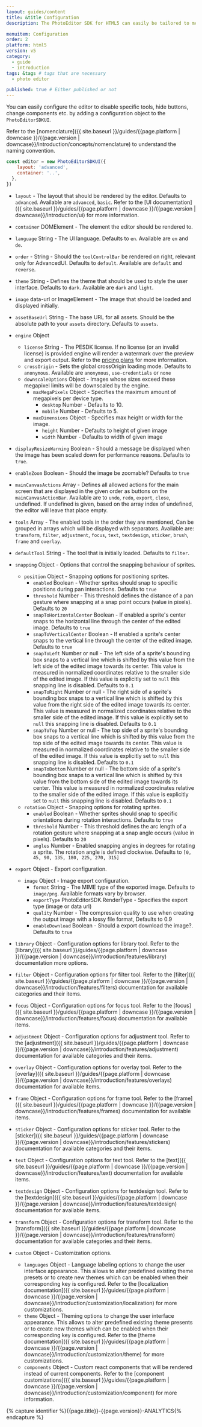 ```yaml
---
layout: guides/content
title: &title Configuration
description: The PhotoEditor SDK for HTML5 can easily be tailored to meet your business needs. Learn how to swiftly create the editor your use-case requires.

menuitem: Configuration
order: 2
platform: html5
version: v5
category:
  - guide
  - introduction
tags: &tags # tags that are necessary
  - photo editor

published: true # Either published or not
---
```



You can easily configure the editor to disable specific tools, hide buttons, change components etc. by adding a configuration object to the `PhotoEditorSDKUI`.

Refer to the [nomenclature]({{ site.baseurl }}/guides/{{page.platform | downcase }}/{{page.version | downcase}}/introduction/concepts/nomenclature) to understand the naming convention.

```js
const editor = new PhotoEditorSDKUI({
    layout: 'advanced',
    container: '..',
  },
})
```

  * `layout` - The layout that should be rendered by the editor. Defaults to `advanced`. Available are `advanced`, `basic`. Refer to the [UI documentation]({{ site.baseurl }}/guides/{{page.platform | downcase }}/{{page.version | downcase}}/introduction/ui) for more information.
  * `container` DOMElement - The element the editor should be rendered to.
  * `language` String - The UI language. Defaults to `en`. Available are `en` and `de`.
  * `order` - String - Should the `toolControlBar` be rendered on right, relevant only for AdvancedUI. Defaults to `default`. Available are `default` and `reverse`.
  * `theme` String - Defines the theme that should be used to style the user interface. Defaults to `dark`. Available are `dark` and `light`.
  * `image` data-url or ImageElement - The image that should be loaded and displayed initially.
  
  * `assetBaseUrl` String - The base URL for all assets. Should be the absolute path to your `assets` directory. Defaults to `assets`.

  * `engine` Object
    * `license` String - The PESDK license. If no license (or an invalid license) is provided engine will render a watermark over the preview and export output. Refer to the [pricing plans](https://account.photoeditorsdk.com/pricing/) for more information.
    * `crossOrigin` - Sets the global crossOrigin loading mode. Defaults to `anonymous`. Available are `anonymous`, `use-credentials` or `none`
    * `downscaleOptions` Object - Images whose sizes exceed these megapixel limits will be downscaled by the engine.
      * `maxMegaPixels` Object - Specifies the maximum amount of megapixels per device type.
        * `desktop` Number - Defaults to 10.
        * `mobile` Number - Defaults to 5.
      * `maxDimensions` Object - Specifies max height or width for the image.
        * `height` Number - Defaults to height of given image
        * `width` Number - Defaults to width of given image
  

  * `displayResizeWarning` Boolean - Should a message be displayed when the image has been scaled down for performance reasons. Defaults to `true`.
  * `enableZoom` Boolean - Should the image be zoomable? Defaults to `true`
  * `mainCanvasActions` Array - Defines all allowed actions for the main screen that are displayed in the given order as buttons on the `mainCanvasActionBar`. Available are to `undo`, `redo`, `export`, `close`, undefined. If undefined is given, based on the array index of undefined, the editor will leave that place empty.
  
  * `tools` Array - The enabled tools in the order they are mentioned, Can be grouped in arrays which will be displayed with separators. Available are: `transform`, `filter`, `adjustment`, `focus`, `text`, `textdesign`, `sticker`, `brush`, `frame` and `overlay`.
  * `defaultTool` String - The tool that is initially loaded. Defaults to `filter`.
  
  * `snapping` Object - Options that control the snapping behaviour of sprites.
    * `position` Object - Snapping options for positioning sprites.
      * `enabled` Boolean - Whether sprites should snap to specific positions during pan interactions. Defaults to `true`
      * `threshold` Number - This threshold defines the distance of a pan gesture where snapping at a snap point occurs (value in pixels). Defaults to `20`
      * `snapToHorizontalCenter` Boolean - If enabled a sprite's center snaps to the horizontal line through the center of the edited image. Defaults to `true`
      * `snapToVerticalCenter` Boolean - If enabled a sprite's center snaps to the vertical line through the center of the edited image. Defaults to `true`
      * `snapToLeft` Number or null - The left side of a sprite's bounding box snaps to a vertical line which is shifted by this value from the left side of the edited image towards its center. This value is measured in normalized coordinates relative to the smaller side of the edited image.  If this value is explicitly set to `null` this snapping line is disabled. Defaults to `0.1`
      * `snapToRight` Number or null - The right side of a sprite's bounding box snaps to a vertical line which is shifted by this value from the right side of the edited image towards its center. This value is measured in normalized coordinates relative to the smaller side of the edited image.  If this value is explicitly set to `null` this snapping line is disabled. Defaults to `0.1`
      * `snapToTop` Number or null - The top side of a sprite's bounding box snaps to a vertical line which is shifted by this value from the top side of the edited image towards its center. This value is measured in normalized coordinates relative to the smaller side of the edited image.  If this value is explicitly set to `null` this snapping line is disabled. Defaults to `0.1`
      * `snapToBottom` Number or null - The bottom side of a sprite's bounding box snaps to a vertical line which is shifted by this value from the bottom side of the edited image towards its center. This value is measured in normalized coordinates relative to the smaller side of the edited image.  If this value is explicitly set to `null` this snapping line is disabled. Defaults to `0.1`
    * `rotation` Object - Snapping options for rotating sprites.
      * `enabled` Boolean - Whether sprites should snap to specific orientations during rotation interactions. Defaults to `true`
      * `threshold` Number - This threshold defines the arc length of a rotation gesture where snapping at a snap angle occurs (value in pixels). Defaults to `20`
      * `angles` Number - Enabled snapping angles in degrees for rotating a sprite. The rotation angle is defined clockwise. Defaults to `[0, 45, 90, 135, 180, 225, 270, 315]`
  
  * `export` Object - Export configuration.
    * `image` Object - Image export configuration.
      * `format` String - The MIME type of the exported image. Defaults to `image/png`. Available formats vary by browser.
      * `exportType` PhotoEditorSDK.RenderType - Specifies the export type (image or data url)
      * `quality` Number - The compression quality to use when creating the output image with a lossy file format, Defaults to 0.9
      * `enableDownload` Boolean - Should a export download the image?. Defaults to `true`

  * `library` Object - Configuration options for library tool. Refer to the [library]({{ site.baseurl }}/guides/{{page.platform | downcase }}/{{page.version | downcase}}/introduction/features/library) documentation more options.
  * `filter` Object - Configuration options for filter tool. Refer to the [filter]({{ site.baseurl }}/guides/{{page.platform | downcase }}/{{page.version | downcase}}/introduction/features/filters) documentation for available categories and their items.
  * `focus` Object - Configuration options for focus tool. Refer to the [focus]({{ site.baseurl }}/guides/{{page.platform | downcase }}/{{page.version | downcase}}/introduction/features/focus) documentation for available items.
  * `adjustment` Object - Configuration options for adjustment tool. Refer to the [adjustment]({{ site.baseurl }}/guides/{{page.platform | downcase }}/{{page.version | downcase}}/introduction/features/adjustment) documentation for available categories and their items.
  * `overlay` Object - Configuration options for overlay tool. Refer to the [overlay]({{ site.baseurl }}/guides/{{page.platform | downcase }}/{{page.version | downcase}}/introduction/features/overlays) documentation for available items.
  * `frame` Object - Configuration options for frame tool. Refer to the [frame]({{ site.baseurl }}/guides/{{page.platform | downcase }}/{{page.version | downcase}}/introduction/features/frames) documentation for available items.
  * `sticker` Object - Configuration options for sticker tool. Refer to the [sticker]({{ site.baseurl }}/guides/{{page.platform | downcase }}/{{page.version | downcase}}/introduction/features/stickers) documentation for available categories and their items.
  * `text` Object - Configuration options for text tool. Refer to the [text]({{ site.baseurl }}/guides/{{page.platform | downcase }}/{{page.version | downcase}}/introduction/features/text) documentation for available items.
  * `textdesign` Object - Configuration options for textdesign tool. Refer to the [textdesign]({{ site.baseurl }}/guides/{{page.platform | downcase }}/{{page.version | downcase}}/introduction/features/textdesign) documentation for available items.
  * `transform` Object - Configuration options for transform tool. Refer to the [transform]({{ site.baseurl }}/guides/{{page.platform | downcase }}/{{page.version | downcase}}/introduction/features/transform) documentation for available categories and their items.

  * `custom` Object - Customization options.
    * `languages` Object - Language labeling options to change the user interface appearance. This allows to alter predefined existing theme presets or to create new themes which can be enabled when their corresponding key is configured.  Refer to the [localization documentation]({{ site.baseurl }}/guides/{{page.platform | downcase }}/{{page.version | downcase}}/introduction/customization/localization) for more customizations.
    * `theme` Object - Theming options to change the user interface appearance. This allows to alter predefined existing theme presents or to create new themes which can be enabled when their corresponding key is configured.  Refer to the [theme documentation]({{ site.baseurl }}/guides/{{page.platform | downcase }}/{{page.version | downcase}}/introduction/customization/theme) for more customizations.
    * `components` Object - Custom react components that will be rendered instead of current components. Refer to the [component customizations]({{ site.baseurl }}/guides/{{page.platform | downcase }}/{{page.version | downcase}}/introduction/customization/component) for more information.


{% capture identifier %}{{page.title}}-{{page.version}}-ANALYTICS{% endcapture %}
